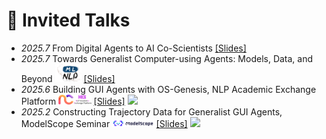 # 💬 Invited Talks
- *2025.7* From Digital Agents to AI Co-Scientists [[Slides]](./files/ScienceBoard_slides.pdf)
- *2025.7* Towards Generalist Computer-using Agents: Models, Data, and Beyond <img src='./images/logos/ml-nlp-logo.png' style='width: 3em;'> [[Slides]](./files/GUI_Agents_Talk_MLNLP_250705.pdf)
- *2025.6* Building GUI Agents with OS-Genesis, NLP Academic Exchange Platform <img src='./images/logos/nice-nlp.logo.png' style='width: 3.75em;'> [[Slides]](./files/OS_Genesis_NICE_NLP_250614.pdf)  <a href='https://www.bilibili.com/video/BV1iHNvzXEin/'><img src="https://img.shields.io/badge/Bilibili-NICE Academic-blue?logo=bilibili&logoColor=white"></a>
- *2025.2* Constructing Trajectory Data for Generalist GUI Agents, ModelScope Seminar <img src='./images/logos/modelscope-logo.png' style='width: 4.75em;'> [[Slides]](./files/250210_GUI_Agents_ModelScope.pdf) <a href='https://www.bilibili.com/video/BV1HFA7emECj/'><img src="https://img.shields.io/badge/Bilibili-ModelScope-blue?logo=bilibili&logoColor=white"></a>